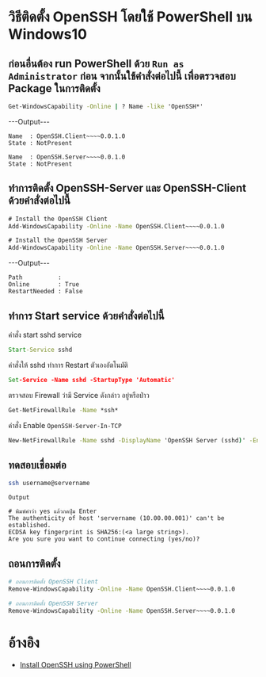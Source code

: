 # วิธีติดตั้ง OpenSSH โดยใช้ PowerShell บน Windows10

## ก่อนอื่นต้อง run PowerShell ด้วย `Run as Administrator` ก่อน จากนั้นใช้คำสั่งต่อไปนี้ เพื่อตรวจสอบ Package ในการติดตั้ง
```cmd
Get-WindowsCapability -Online | ? Name -like 'OpenSSH*'
```
---Output---
```
Name  : OpenSSH.Client~~~~0.0.1.0
State : NotPresent

Name  : OpenSSH.Server~~~~0.0.1.0
State : NotPresent
```

## ทำการติดตั้ง OpenSSH-Server และ OpenSSH-Client ด้วยคำสั่งต่อไปนี้
```cmd
# Install the OpenSSH Client
Add-WindowsCapability -Online -Name OpenSSH.Client~~~~0.0.1.0

# Install the OpenSSH Server
Add-WindowsCapability -Online -Name OpenSSH.Server~~~~0.0.1.0
```
---Output---
```
Path          :
Online        : True
RestartNeeded : False
```

## ทำการ Start service ด้วยคำสั่งต่อไปนี้
คำสั่ง start sshd service
```cmd
Start-Service sshd
```
คำสั่งให้ sshd ทำการ Restart ตัวเองอัตโนมัติ
```cmd
Set-Service -Name sshd -StartupType 'Automatic'
```
ตรวจสอบ Firewall ว่ามี Service ดังกล่าว อยู่หรือป่าว
```cmd
Get-NetFirewallRule -Name *ssh*
```
คำสั่ง Enable `OpenSSH-Server-In-TCP`
```cmd
New-NetFirewallRule -Name sshd -DisplayName 'OpenSSH Server (sshd)' -Enabled True -Direction Inbound -Protocol TCP -Action Allow -LocalPort 22
```

## ทดสอบเชื่อมต่อ
```bash
ssh username@servername
```
`Output`
```
# พิมพ์คำว่า yes แล้วกดปุ่ม Enter
The authenticity of host 'servername (10.00.00.001)' can't be established.
ECDSA key fingerprint is SHA256:(<a large string>).
Are you sure you want to continue connecting (yes/no)?
```

## ถอนการติดตั้ง
```bash
# ถอนการติดตั้ง OpenSSH Client
Remove-WindowsCapability -Online -Name OpenSSH.Client~~~~0.0.1.0

# ถอนการติดตั้ง OpenSSH Server
Remove-WindowsCapability -Online -Name OpenSSH.Server~~~~0.0.1.0
```

# อ้างอิง
- [Install OpenSSH using PowerShell](https://docs.microsoft.com/en-us/windows-server/administration/openssh/openssh_install_firstuse)
